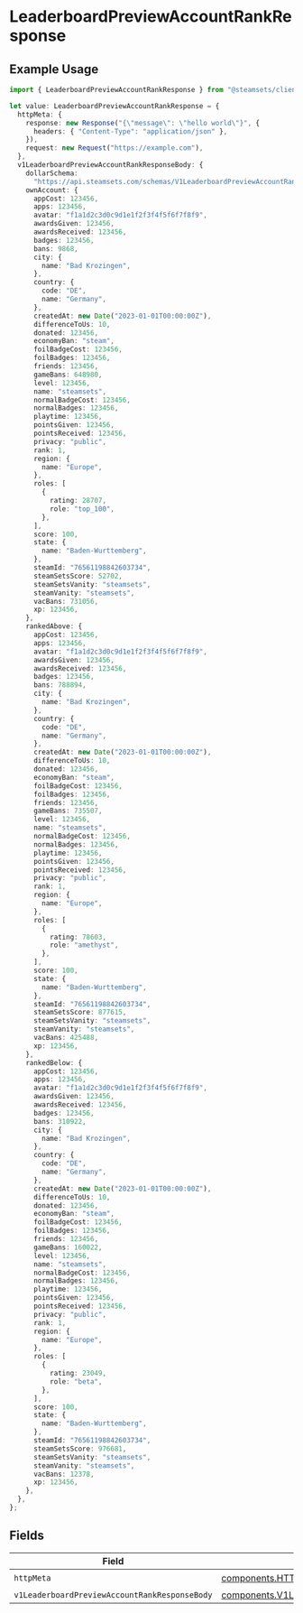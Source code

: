 # LeaderboardPreviewAccountRankResponse

## Example Usage

```typescript
import { LeaderboardPreviewAccountRankResponse } from "@steamsets/client-ts/models/operations";

let value: LeaderboardPreviewAccountRankResponse = {
  httpMeta: {
    response: new Response("{\"message\": \"hello world\"}", {
      headers: { "Content-Type": "application/json" },
    }),
    request: new Request("https://example.com"),
  },
  v1LeaderboardPreviewAccountRankResponseBody: {
    dollarSchema:
      "https://api.steamsets.com/schemas/V1LeaderboardPreviewAccountRankResponseBody.json",
    ownAccount: {
      appCost: 123456,
      apps: 123456,
      avatar: "f1a1d2c3d0c9d1e1f2f3f4f5f6f7f8f9",
      awardsGiven: 123456,
      awardsReceived: 123456,
      badges: 123456,
      bans: 9868,
      city: {
        name: "Bad Krozingen",
      },
      country: {
        code: "DE",
        name: "Germany",
      },
      createdAt: new Date("2023-01-01T00:00:00Z"),
      differenceToUs: 10,
      donated: 123456,
      economyBan: "steam",
      foilBadgeCost: 123456,
      foilBadges: 123456,
      friends: 123456,
      gameBans: 648980,
      level: 123456,
      name: "steamsets",
      normalBadgeCost: 123456,
      normalBadges: 123456,
      playtime: 123456,
      pointsGiven: 123456,
      pointsReceived: 123456,
      privacy: "public",
      rank: 1,
      region: {
        name: "Europe",
      },
      roles: [
        {
          rating: 28707,
          role: "top_100",
        },
      ],
      score: 100,
      state: {
        name: "Baden-Wurttemberg",
      },
      steamId: "76561198842603734",
      steamSetsScore: 52702,
      steamSetsVanity: "steamsets",
      steamVanity: "steamsets",
      vacBans: 731056,
      xp: 123456,
    },
    rankedAbove: {
      appCost: 123456,
      apps: 123456,
      avatar: "f1a1d2c3d0c9d1e1f2f3f4f5f6f7f8f9",
      awardsGiven: 123456,
      awardsReceived: 123456,
      badges: 123456,
      bans: 788894,
      city: {
        name: "Bad Krozingen",
      },
      country: {
        code: "DE",
        name: "Germany",
      },
      createdAt: new Date("2023-01-01T00:00:00Z"),
      differenceToUs: 10,
      donated: 123456,
      economyBan: "steam",
      foilBadgeCost: 123456,
      foilBadges: 123456,
      friends: 123456,
      gameBans: 735507,
      level: 123456,
      name: "steamsets",
      normalBadgeCost: 123456,
      normalBadges: 123456,
      playtime: 123456,
      pointsGiven: 123456,
      pointsReceived: 123456,
      privacy: "public",
      rank: 1,
      region: {
        name: "Europe",
      },
      roles: [
        {
          rating: 78603,
          role: "amethyst",
        },
      ],
      score: 100,
      state: {
        name: "Baden-Wurttemberg",
      },
      steamId: "76561198842603734",
      steamSetsScore: 877615,
      steamSetsVanity: "steamsets",
      steamVanity: "steamsets",
      vacBans: 425488,
      xp: 123456,
    },
    rankedBelow: {
      appCost: 123456,
      apps: 123456,
      avatar: "f1a1d2c3d0c9d1e1f2f3f4f5f6f7f8f9",
      awardsGiven: 123456,
      awardsReceived: 123456,
      badges: 123456,
      bans: 310922,
      city: {
        name: "Bad Krozingen",
      },
      country: {
        code: "DE",
        name: "Germany",
      },
      createdAt: new Date("2023-01-01T00:00:00Z"),
      differenceToUs: 10,
      donated: 123456,
      economyBan: "steam",
      foilBadgeCost: 123456,
      foilBadges: 123456,
      friends: 123456,
      gameBans: 160022,
      level: 123456,
      name: "steamsets",
      normalBadgeCost: 123456,
      normalBadges: 123456,
      playtime: 123456,
      pointsGiven: 123456,
      pointsReceived: 123456,
      privacy: "public",
      rank: 1,
      region: {
        name: "Europe",
      },
      roles: [
        {
          rating: 23049,
          role: "beta",
        },
      ],
      score: 100,
      state: {
        name: "Baden-Wurttemberg",
      },
      steamId: "76561198842603734",
      steamSetsScore: 976681,
      steamSetsVanity: "steamsets",
      steamVanity: "steamsets",
      vacBans: 12378,
      xp: 123456,
    },
  },
};
```

## Fields

| Field                                                                                                                            | Type                                                                                                                             | Required                                                                                                                         | Description                                                                                                                      |
| -------------------------------------------------------------------------------------------------------------------------------- | -------------------------------------------------------------------------------------------------------------------------------- | -------------------------------------------------------------------------------------------------------------------------------- | -------------------------------------------------------------------------------------------------------------------------------- |
| `httpMeta`                                                                                                                       | [components.HTTPMetadata](../../models/components/httpmetadata.md)                                                               | :heavy_check_mark:                                                                                                               | N/A                                                                                                                              |
| `v1LeaderboardPreviewAccountRankResponseBody`                                                                                    | [components.V1LeaderboardPreviewAccountRankResponseBody](../../models/components/v1leaderboardpreviewaccountrankresponsebody.md) | :heavy_minus_sign:                                                                                                               | OK                                                                                                                               |